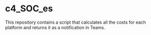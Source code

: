 # c4_SOC_es
This repository contains a script that calculates all the costs for each platform and returns it as a notification in Teams.
